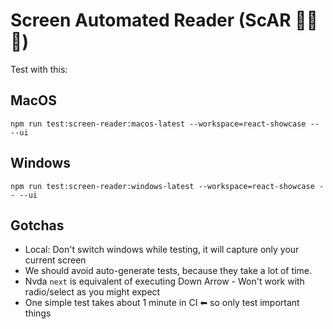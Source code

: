 # Screen Automated Reader (ScAR 🦁🔥💀)

Test with this:

## MacOS

```shell
npm run test:screen-reader:macos-latest --workspace=react-showcase -- --ui
```

## Windows

```shell
npm run test:screen-reader:windows-latest --workspace=react-showcase -- --ui
```

## Gotchas

- Local: Don't switch windows while testing, it will capture only your current screen
- We should avoid auto-generate tests, because they take a lot of time.
- Nvda `next` is equivalent of executing Down Arrow - Won't work with radio/select as you might expect
- One simple test takes about 1 minute in CI ⬅ so only test important things
